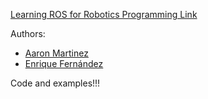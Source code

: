 [Learning ROS for Robotics Programming Link](http://www.packtpub.com/learning-ros-for-robotics-programming/book)

Authors:

* [Aaron Martinez](http://www.aaronmr.com)
* [Enrique Fernández](http://berlioz.dis.ulpgc.es/roc-siani/personas/efernandez)

Code and examples!!!
